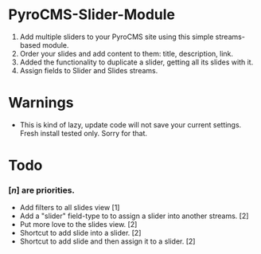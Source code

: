 PyroCMS-Slider-Module
=====================

1. Add multiple sliders to your PyroCMS site using this simple streams-based module.
2. Order your slides and add content to them: title, description, link.
3. Added the functionality to duplicate a slider, getting all its slides with it.
4. Assign fields to Slider and Slides streams.

# Warnings
* This is kind of lazy, update code will not save your current settings. Fresh install tested only. Sorry for that.

# Todo
### [<i>n</i>] are priorities.
* Add filters to all slides view [1]
* Add a "slider" field-type to to assign a slider into another streams. [2]
* Put more love to the slides view. [2]
* Shortcut to add slide into a slider. [2]
* Shortcut to add slide and then assign it to a slider. [2]